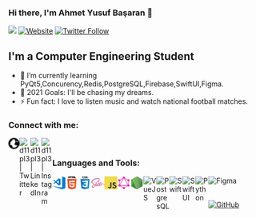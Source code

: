 ### Hi there, I'm Ahmet Yusuf Başaran 👋

![](https://komarev.com/ghpvc/?username=d11pl3&color=ff69b4&label=Profile+views)
[![Website](https://img.shields.io/website?label=d11pl3.github.io&style=for-the-badge&url=https://d11pl3.github.io)](https://d11pl3.github.io)
[![Twitter Follow](https://img.shields.io/twitter/follow/d11pl3?color=1DA1F2&logo=twitter&style=for-the-badge)](https://twitter.com/intent/follow?screen_name=d11pl3)

## I'm a Computer Engineering Student

- 🌱 I’m currently learning PyQt5,Concurency,Redis,PostgreSQL,Firebase,SwiftUI,Figma.
- 🥅 2021 Goals: I'll be chasing my dreams.
- ⚡ Fun fact: I love to listen music and watch national football matches.

### Connect with me:

[<img align="left" alt="d11pl3.github.io" width="22px" src="https://raw.githubusercontent.com/iconic/open-iconic/master/svg/globe.svg" />][website]
[<img align="left" alt="d11pl3 | Twitter" width="22px" src="https://cdn.jsdelivr.net/npm/simple-icons@v3/icons/twitter.svg" />][twitter]
[<img align="left" alt="d11pl3 | LinkedIn" width="22px" src="https://cdn.jsdelivr.net/npm/simple-icons@v3/icons/linkedin.svg" />][linkedin]
[<img align="left" alt="d11pl3 | Instagram" width="22px" src="https://cdn.jsdelivr.net/npm/simple-icons@v3/icons/instagram.svg" />][instagram]

<br />

### Languages and Tools:

<img align="left" alt="Visual Studio Code" width="26px" src="https://raw.githubusercontent.com/github/explore/80688e429a7d4ef2fca1e82350fe8e3517d3494d/topics/visual-studio-code/visual-studio-code.png" />
<img align="left" alt="HTML5" width="26px" src="https://raw.githubusercontent.com/github/explore/80688e429a7d4ef2fca1e82350fe8e3517d3494d/topics/html/html.png" />
<img align="left" alt="CSS3" width="26px" src="https://raw.githubusercontent.com/github/explore/80688e429a7d4ef2fca1e82350fe8e3517d3494d/topics/css/css.png" />
<img align="left" alt="Sass" width="26px" src="https://raw.githubusercontent.com/github/explore/80688e429a7d4ef2fca1e82350fe8e3517d3494d/topics/sass/sass.png" />
<img align="left" alt="JavaScript" width="26px" src="https://raw.githubusercontent.com/github/explore/80688e429a7d4ef2fca1e82350fe8e3517d3494d/topics/javascript/javascript.png" />
<img align="left" alt="GraphQL" width="26px" src="https://raw.githubusercontent.com/github/explore/80688e429a7d4ef2fca1e82350fe8e3517d3494d/topics/graphql/graphql.png" />
<img align="left" alt="Node.js" width="26px" src="https://raw.githubusercontent.com/github/explore/80688e429a7d4ef2fca1e82350fe8e3517d3494d/topics/nodejs/nodejs.png" />
<img align="left" alt="VueJS" width="26px" src="https://vuejs.org/images/logo.png" />
<img align="left" alt="PostgresQL" width="26px" src="https://www.postgresql.org/media/img/about/press/elephant.png" />
<img align="left" alt="Swift" width="26px" src="https://developer.apple.com/assets/elements/icons/swift/swift-64x64.png" />
<img align="left" alt="SwiftUI" width="26px" src="https://developer.apple.com/assets/elements/icons/swiftui/swiftui-96x96.png" />
<img align="left" alt="Python" width="26px" src="https://camo.githubusercontent.com/91de473fa3f2f749a56effc3e64f1049d108251f/68747470733a2f2f75706c6f61642e77696b696d656469612e6f72672f77696b6970656469612f636f6d6d6f6e732f7468756d622f632f63332f507974686f6e2d6c6f676f2d6e6f746578742e7376672f37363870782d507974686f6e2d6c6f676f2d6e6f746578742e7376672e706e67" />
<img src="https://miro.medium.com/max/700/1*6XgfDCVn81AYX68Xvd2I-g@2x.png"  alt="Figma" width="26px">
<br />

[website]: https://d11pl3.github.io
[twitter]: https://twitter.com/d11pl3
[instagram]: https://instagram.com/d11pl3
[linkedin]: https://www.linkedin.com/in/ahmet-yusuf-başaran-107b05139

<br />

[![GitHub](https://github-readme-stats-abserari.vercel.app/api?username=d11pl3&show_icons=true&bg_color=30,e96443,904e95&title_color=fff&text_color=fff)](https://github.com/d11pl3)

